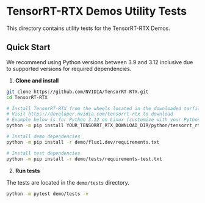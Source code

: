 # TensorRT-RTX Demos Utility Tests

This directory contains utility tests for the TensorRT-RTX Demos.

## Quick Start

We recommend using Python versions between 3.9 and 3.12 inclusive due to supported versions for required dependencies.

1. **Clone and install**

```bash
git clone https://github.com/NVIDIA/TensorRT-RTX.git
cd TensorRT-RTX

# Install TensorRT-RTX from the wheels located in the downloaded tarfile
# Visit https://developer.nvidia.com/tensorrt-rtx to download
# Example below is for Python 3.12 on Linux (customize with your Python version + OS)
python -m pip install YOUR_TENSORRT_RTX_DOWNLOAD_DIR/python/tensorrt_rtx-1.0.0.20-cp312-none-linux_x86_64.whl

# Install demo dependencies
python -m pip install -r demo/flux1.dev/requirements.txt

# Install test dependencies
python -m pip install -r demo/tests/requirements-test.txt
```

2. **Run tests**

The tests are located in the `demo/tests` directory.

```bash
python -m pytest demo/tests -v
```
